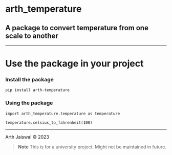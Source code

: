 # arth_temperature

## A package to convert temperature from one scale to another

---

# Use the package in your project

### Install the package

```
pip install arth-temperature
```

### Using the package

```
import arth_temperature.temperature as temperature

temperature.celsius_to_fahrenheit(100)
```

---

Arth Jaiswal © 2023

> **Note**
> This is for a university project. Might not be maintained in future.
